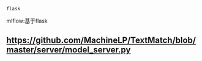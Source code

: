 
```
flask
```


mlflow:基于flask
## https://github.com/MachineLP/TextMatch/blob/master/server/model_server.py



